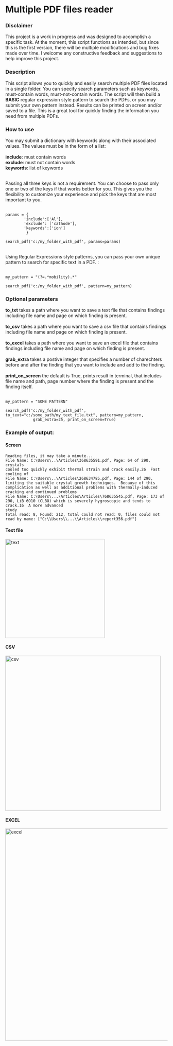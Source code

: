 # Multiple PDF files reader

### Disclaimer
This project is a work in progress and was designed to accomplish a specific task. At the moment, this script functions as intended, but since this is the first version, there will be multiple modifications and bug fixes made over time. I welcome any constructive feedback and suggestions to help improve this project.

### Description
This script allows you to quickly and easily search multiple PDF files located in a single folder. You can specify search parameters such as keywords, must-contain words, must-not-contain words. The script will then build a <b>BASIC</b> regular expression style pattern to search the PDFs, or you may submit your own pattern instead. Results can be printed on screen and/or saved to a file. This is a great tool for quickly finding the information you need from multiple PDFs.   

### How to use
You may submit a dictionary with keywords along with their associated values. The values must be in the form of a list: <br><br>
<b>include</b>: must contain words<br>
<b>exclude</b>: must not contain words<br>
<b>keywords</b>: list of keywords<br>

<br>
Passing all three keys is not a requirement. You can choose to pass only one or two of the keys if that works better for you. This gives you the flexibility to customize your experience and pick the keys that are most important to you.<br><br>

```
params = {
        'include':['Al'], 
        'exclude': ['cathode'], 
        'keywords':['ion']
         }
         
search_pdf('c:/my_folder_with_pdf', params=params)
```
<br>
Using Regular Expressions style patterns, you can pass your own unique pattern to search for specific text in a PDF. : <br><br>

```
my_pattern = "(?=.*mobility).*"

search_pdf('c:/my_folder_with_pdf', pattern=my_pattern)
```

### Optional parameters
<b>to_txt</b> takes a path where you want to save a text file that contains findings including file name and page on which finding is present.<br><br>
<b>to_csv</b> takes a path where you want to save a csv file that contains findings including file name and page on which finding is present.<br><br>
<b>to_excel</b> takes a path where you want to save an excel file that contains findings including file name and page on which finding is present.<br><br>
<b>grab_extra</b> takes a postive integer that specifies a number of charechters before and after the finding that you want to include and add to the finding.<br><br>
<b>print_on_screen</b> the default is True, prints result in terminal, that includes file name and path, page number where the finding is present and the finding itself.<br><br>

```
my_pattern = "SOME PATTERN"

search_pdf('c:/my_folder_with_pdf', to_text="c:/some_path/my_text_file.txt", pattern=my_pattern, 
            grab_extra=25, print_on_screen=True)
```

### Example of output:
#### Screen
```
Reading files, it may take a minute...
File Name: C:\Users\..\Articles\368635591.pdf, Page: 64 of 290, crystals 
cooled too quickly exhibit thermal strain and crack easily.26  Fast cooling of
File Name: C:\Users\..\Articles\268634785.pdf, Page: 144 of 290, limiting the suitable crystal growth techniques.  Because of this complication as well as additional problems with thermally-induced cracking and continued problems 
File Name: C:\Users\...\Articles\Articles\768635545.pdf, Page: 173 of 290, LiB 6O10 (CLBO) which is severely hygroscopic and tends to crack.16  A more advanced 
study
Total read: 8, Found: 212, total could not read: 0, files could not read by name: ["C:\\Users\\...\\Articles\\report356.pdf"]
```
#### Text file
<img width="308" alt="text" src="https://user-images.githubusercontent.com/86169204/228311462-09697381-84cb-448a-9b38-97e635d469d3.PNG">

#### CSV
<img width="482" alt="csv" src="https://user-images.githubusercontent.com/86169204/228311173-faebc08d-c37b-4e36-be05-888980c8cb67.PNG">

#### EXCEL
<img width="660" alt="excel" src="https://user-images.githubusercontent.com/86169204/228310802-3c33cc25-2797-4cb0-be76-214a8e713f3b.PNG">
